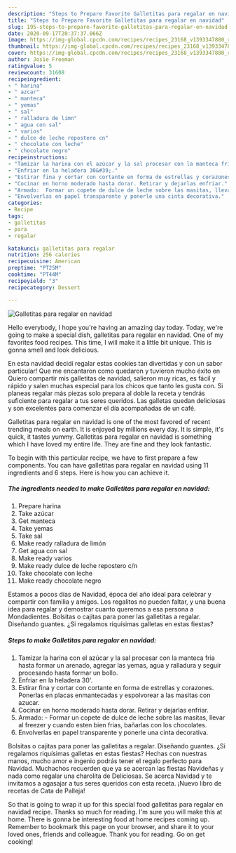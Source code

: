 ```yaml
---
description: "Steps to Prepare Favorite Galletitas para regalar en navidad"
title: "Steps to Prepare Favorite Galletitas para regalar en navidad"
slug: 195-steps-to-prepare-favorite-galletitas-para-regalar-en-navidad
date: 2020-09-17T20:37:37.066Z
image: https://img-global.cpcdn.com/recipes/recipes_23168_v1393347880_receta_foto_00023168/751x532cq70/galletitas-para-regalar-en-navidad-foto-principal.jpg
thumbnail: https://img-global.cpcdn.com/recipes/recipes_23168_v1393347880_receta_foto_00023168/751x532cq70/galletitas-para-regalar-en-navidad-foto-principal.jpg
cover: https://img-global.cpcdn.com/recipes/recipes_23168_v1393347880_receta_foto_00023168/751x532cq70/galletitas-para-regalar-en-navidad-foto-principal.jpg
author: Josie Freeman
ratingvalue: 5
reviewcount: 31608
recipeingredient:
- " harina"
- " azcar"
- " manteca"
- " yemas"
- " sal"
- " ralladura de limn"
- " agua con sal"
- " varios"
- " dulce de leche repostero cn"
- " chocolate con leche"
- " chocolate negro"
recipeinstructions:
- "Tamizar la harina con el azúcar y la sal procesar con la manteca fria hasta formar un arenado, agregar las yemas, agua y ralladura y seguir procesando hasta formar un bollo."
- "Enfriar en la heladera 30&#39;."
- "Estirar fina y cortar con cortante en forma de estrellas y corazones. Ponerlas en placas enmantecadas y espolvorear a las masitas con azucar."
- "Cocinar en horno moderado hasta dorar. Retirar y dejarlas enfriar."
- "Armado:  Formar un copete de dulce de leche sobre las masitas, llevar al freezer y cuando esten bien frias, bañarlas con los chocolates."
- "Envolverlas en papel transparente y ponerle una cinta decorativa."
categories:
- Recipe
tags:
- galletitas
- para
- regalar

katakunci: galletitas para regalar 
nutrition: 256 calories
recipecuisine: American
preptime: "PT25M"
cooktime: "PT44M"
recipeyield: "3"
recipecategory: Dessert

---
```



![Galletitas para regalar en navidad](https://img-global.cpcdn.com/recipes/recipes_23168_v1393347880_receta_foto_00023168/751x532cq70/galletitas-para-regalar-en-navidad-foto-principal.jpg)

Hello everybody, I hope you're having an amazing day today. Today, we're going to make a special dish, galletitas para regalar en navidad. One of my favorites food recipes. This time, I will make it a little bit unique. This is gonna smell and look delicious.

En esta navidad decidí regalar estas cookies tan divertidas y con un sabor particular! Que me encantaron como quedaron y tuvieron mucho éxito en Quiero compartir mis galletitas de navidad, salieron muy ricas, es fácil y rápido y salen muchas especial para los chicos que tanto les gusta con. Si planeas regalar más piezas solo prepara al doble la receta y tendrás suficiente para regalar a tus seres queridos. Las galletas quedan deliciosas y son excelentes para comenzar el día acompañadas de un café.

Galletitas para regalar en navidad is one of the most favored of recent trending meals on earth. It is enjoyed by millions every day. It is simple, it's quick, it tastes yummy. Galletitas para regalar en navidad is something which I have loved my entire life. They are fine and they look fantastic.


To begin with this particular recipe, we have to first prepare a few components. You can have galletitas para regalar en navidad using 11 ingredients and 6 steps. Here is how you can achieve it.

<!--inarticleads1-->

##### The ingredients needed to make Galletitas para regalar en navidad:

1. Prepare  harina
1. Take  azúcar
1. Get  manteca
1. Take  yemas
1. Take  sal
1. Make ready  ralladura de limón
1. Get  agua con sal
1. Make ready  varios
1. Make ready  dulce de leche repostero c/n
1. Take  chocolate con leche
1. Make ready  chocolate negro


Estamos a pocos días de Navidad, época del año ideal para celebrar y compartir con familia y amigos. Los regalitos no pueden faltar, y una buena idea para regalar y demostrar cuanto queremos a esa persona a Mondadientes. Bolsitas o cajitas para poner las galletitas a regalar. Diseñando guantes. ¿Si regalamos riquísimas galletas en estas fiestas? 

<!--inarticleads2-->

##### Steps to make Galletitas para regalar en navidad:

1. Tamizar la harina con el azúcar y la sal procesar con la manteca fria hasta formar un arenado, agregar las yemas, agua y ralladura y seguir procesando hasta formar un bollo.
1. Enfriar en la heladera 30&#39;.
1. Estirar fina y cortar con cortante en forma de estrellas y corazones. Ponerlas en placas enmantecadas y espolvorear a las masitas con azucar.
1. Cocinar en horno moderado hasta dorar. Retirar y dejarlas enfriar.
1. Armado:  - Formar un copete de dulce de leche sobre las masitas, llevar al freezer y cuando esten bien frias, bañarlas con los chocolates.
1. Envolverlas en papel transparente y ponerle una cinta decorativa.


Bolsitas o cajitas para poner las galletitas a regalar. Diseñando guantes. ¿Si regalamos riquísimas galletas en estas fiestas? Hechas con nuestras manos, mucho amor e ingenio podrás tener el regalo perfecto para Navidad. Muchachos recuerden que ya se acercan las fiestas Navideñas y nada como regalar una charolita de Deliciosas. Se acerca Navidad y te invitamos a agasajar a tus seres queridos con esta receta. ¡Nuevo libro de recetas de Cata de Palleja! 

So that is going to wrap it up for this special food galletitas para regalar en navidad recipe. Thanks so much for reading. I'm sure you will make this at home. There is gonna be interesting food at home recipes coming up. Remember to bookmark this page on your browser, and share it to your loved ones, friends and colleague. Thank you for reading. Go on get cooking!
